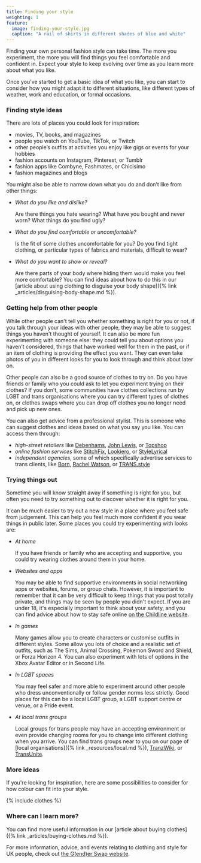```yaml
---
title: Finding your style
weighting: 1
feature:
  image: finding-your-style.jpg
  caption: "A rail of shirts in different shades of blue and white"
---
```


Finding your own personal fashion style can take time. The more you experiment, the more you will find things you feel comfortable and confident in. Expect your style to keep evolving over time as you learn more about what you like.

Once you’ve started to get a basic idea of what you like, you can start to consider how you might adapt it to different situations, like different types of weather, work and education, or formal occasions.

### Finding style ideas

There are lots of places you could look for inspiration:

- movies, TV, books, and magazines
- people you watch on YouTube, TikTok, or Twitch 
- other people’s outfits at activities you enjoy like gigs or events for your hobbies 
- fashion accounts on Instagram, Pinterest, or Tumblr
- fashion apps like Combyne, Fashmates, or Chicisimo
- fashion magazines and blogs

You might also be able to narrow down what you do and don’t like from other things:

- *What do you like and dislike?*

  Are there things you hate wearing? What have you bought and never worn? What things do you find ugly?

- *What do you find comfortable or uncomfortable?*

  Is the fit of some clothes uncomfortable for you? Do you find tight clothing, or particular types of fabrics and materials, difficult to wear?
  
- *What do you want to show or reveal?* 

  Are there parts of your body where hiding them would make you feel more comfortable? You can find ideas about how to do this in our [article about using clothing to disguise your body shape]({% link _articles/disguising-body-shape.md %}).

### Getting help from other people

While other people can't tell you whether something is right for you or not, if you talk through your ideas with other people, they may be able to suggest things you haven't thought of yourself. It can also be more fun experimenting with someone else: they could tell you about options you haven’t considered, things that have worked well for them in the past, or if an item of clothing is providing the effect you want. They can even take photos of you in different looks for you to look through and think about later on.

Other people can also be a good source of clothes to try on. Do you have friends or family who you could ask to let you experiment trying on their clothes? If you don’t, some communities have clothes collections run by LGBT and trans organisations where you can try different types of clothes on, or clothes swaps where you can drop off clothes you no longer need and pick up new ones.

You can also get advice from a professional stylist. This is someone who can suggest clothes and ideas based on what you say you like. You can access them through:

- *high-street retailers* like [Debenhams](https://www.debenhams.com/content/personal-shopper), [John Lewis](https://www.johnlewis.com/our-services/personal-styling), or [Topshop](https://www.topshop.com/en/tsuk/category/topshop-personal-shopping-4886705/home)
- *online fashion services* like [StitchFix](https://www.stitchfix.co.uk), [Lookiero](https://lookiero.co.uk), or [StyleLyrical](https://stylelyrical.com)
- *independent agencies*, some of which specifically advertise services to trans clients, like [Born](https://born.uk.com/), [Rachel Watson](https://rachelwatson.net/), or [TRANS.style](http://www.trans.style/)

### Trying things out

Sometime you will know straight away if something is right for you, but often you need to try something out to discover whether it is right for you.

It can be much easier to try out a new style in a place where you feel safe from judgement. This can help you feel much more confident if you wear things in public later. Some places you could try experimenting with looks are:

- *At home*

  If you have friends or family who are accepting and supportive, you could try wearing clothes around them in your home.

- *Websites and apps* 

  You may be able to find supportive environments in social networking apps or websites, forums, or group chats. However, it is important to remember that it can be very difficult to keep things that you post totally private, and things may be seen by people you didn't expect. If you are under 18, it's especially important to think about your safety, and you can find advice about how to stay safe online [on the Childline website](https://www.childline.org.uk/info-advice/bullying-abuse-safety/online-mobile-safety/staying-safe-online/).

- *In games* 

  Many games allow you to create characters or customise outfits in different styles. Some allow you lots of choice and a realistic set of outfits, such as The Sims, Animal Crossing, Pokemon Sword and Shield, or Forza Horizon 4. You can also experiment with lots of options in the Xbox Avatar Editor or in Second Life.

- *In LGBT spaces*

  You may feel safer and more able to experiment around other people who dress unconventionally or follow gender norms less strictly. Good places for this can be a local LGBT group, a LGBT support centre or venue, or a Pride event.

- *At local trans groups*

  Local groups for trans people may have an accepting environment or even provide changing rooms for you to change into different clothing when you arrive. You can find trans groups near to you on our page of [local organisations]({% link _resources/local.md %}), [TranzWiki](https://www.tranzwiki.net/), or [TransUnite](https://www.transunite.co.uk/).

### More ideas

If you're looking for inspiration, here are some possibilities to consider for how colour can fit into your style.

{% include clothes %}

### Where can I learn more?

You can find more useful information in our [article about buying clothes]({% link _articles/buying-clothes.md %}).

For more information, advice, and events relating to clothing and style for UK people, check out [the G(end)er Swap website](https://genderswap.org).
